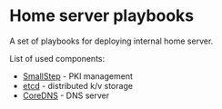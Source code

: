 Home server playbooks
=====================

A set of playbooks for deploying internal home server.

List of used components:

- [SmallStep](https://smallstep.com/) - PKI management
- [etcd](https://etcd.io/) - distributed k/v storage
- [CoreDNS](https://coredns.io/) - DNS server
